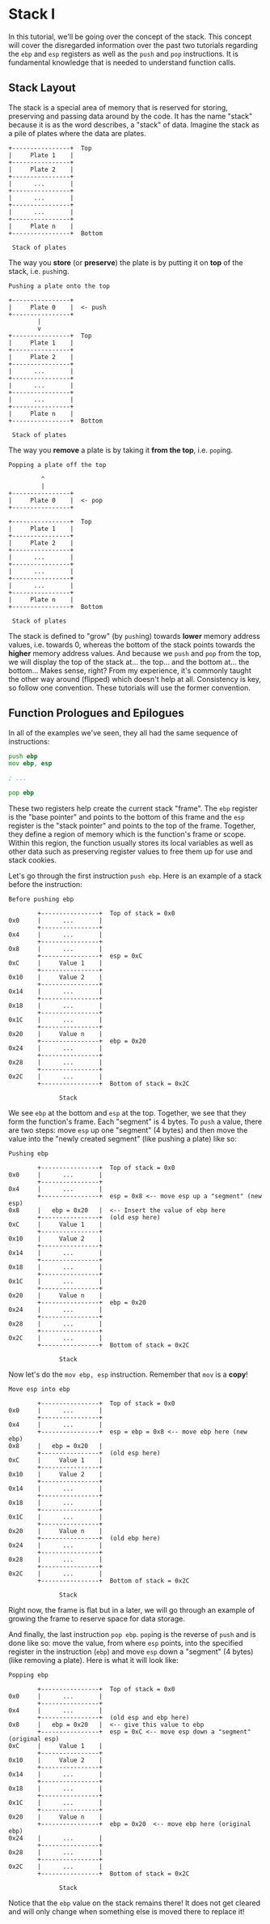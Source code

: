 # Stack I

In this tutorial, we'll be going over the concept of the stack. This concept will cover the disregarded information over the past two tutorials regarding the `ebp` and `esp` registers as well as the `push` and `pop` instructions. It is fundamental knowledge that is needed to understand function calls.

## Stack Layout

The stack is a special area of memory that is reserved for storing, preserving and passing data around by the code. It has the name "stack" because it is as the word describes, a "stack" of data. Imagine the stack as a pile of plates where the data are plates. 

```
+----------------+  Top
|     Plate 1    |
+----------------+
|     Plate 2    |
+----------------+
|      ...       |
+----------------+
|      ...       |
+----------------+
|      ...       |
+----------------+
|     Plate n    |
+----------------+  Bottom

 Stack of plates
```

The way you **store** (or **preserve**) the plate is by putting it on **top** of the stack, i.e. `push`ing. 

```
Pushing a plate onto the top

+----------------+
|     Plate 0    |  <- push
+----------------+
        |
        v
+----------------+  Top
|     Plate 1    |
+----------------+
|     Plate 2    |
+----------------+
|      ...       |
+----------------+
|      ...       |
+----------------+
|      ...       |
+----------------+
|     Plate n    |
+----------------+  Bottom

 Stack of plates
```

The way you **remove** a plate is by taking it **from the top**, i.e. `pop`ing. 

```
Popping a plate off the top

         ^
         |
+----------------+
|     Plate 0    |  <- pop
+----------------+

+----------------+  Top
|     Plate 1    |
+----------------+
|     Plate 2    |
+----------------+
|      ...       |
+----------------+
|      ...       |
+----------------+
|      ...       |
+----------------+
|     Plate n    |
+----------------+  Bottom

 Stack of plates
```

The stack is defined to "grow" (by `push`ing) towards **lower** memory address values, i.e. towards 0, whereas the bottom of the stack points towards the **higher** memory address values. And because we `push` and `pop` from the top, we will display the top of the stack at... the top... and the bottom at... the bottom... Makes sense, right? From my experience, it's commonly taught the other way around (flipped) which doesn't help at all. Consistency is key, so follow one convention. These tutorials will use the former convention.

## Function Prologues and Epilogues

In all of the examples we've seen, they all had the same sequence of instructions:

```asm
push ebp
mov ebp, esp

; ...

pop ebp
```

These two registers help create the current stack "frame". The `ebp` register is the "base pointer" and points to the bottom of this frame and the `esp` register is the "stack pointer" and points to the top of the frame. Together, they define a region of memory which is the function's frame or scope. Within this region, the function usually stores its local variables as well as other data such as preserving register values to free them up for use and stack cookies.

Let's go through the first instruction `push ebp`. Here is an example of a stack before the instruction:

```
Before pushing ebp

        +----------------+  Top of stack = 0x0
0x0     |      ...       |
        +----------------+
0x4     |      ...       |
        +----------------+
0x8     |      ...       |
        +----------------+  esp = 0xC
0xC     |     Value 1    |
        +----------------+
0x10    |     Value 2    |
        +----------------+
0x14    |      ...       |
        +----------------+
0x18    |      ...       |
        +----------------+
0x1C    |      ...       |
        +----------------+
0x20    |     Value n    |
        +----------------+  ebp = 0x20
0x24    |      ...       |
        +----------------+
0x28    |      ...       |
        +----------------+
0x2C    |      ...       |
        +----------------+  Bottom of stack = 0x2C
        
              Stack
```

We see `ebp` at the bottom and `esp` at the top. Together, we see that they form the function's frame. Each "segment" is 4 bytes. To `push` a value, there are two steps: move `esp` up one "segment" (4 bytes) and then move the value into the "newly created segment" (like pushing a plate) like so:

```
Pushing ebp

        +----------------+  Top of stack = 0x0
0x0     |      ...       |
        +----------------+
0x4     |      ...       |
        +----------------+  esp = 0x8 <-- move esp up a "segment" (new esp)
0x8     |   ebp = 0x20   |  <-- Insert the value of ebp here
        +----------------+  (old esp here)
0xC     |     Value 1    |
        +----------------+
0x10    |     Value 2    |
        +----------------+
0x14    |      ...       |
        +----------------+
0x18    |      ...       |
        +----------------+
0x1C    |      ...       |
        +----------------+
0x20    |     Value n    |
        +----------------+  ebp = 0x20
0x24    |      ...       |
        +----------------+
0x28    |      ...       |
        +----------------+
0x2C    |      ...       |
        +----------------+  Bottom of stack = 0x2C
        
              Stack
```

Now let's do the `mov ebp, esp` instruction. Remember that `mov` is a **copy**!

```
Move esp into ebp

        +----------------+  Top of stack = 0x0
0x0     |      ...       |
        +----------------+
0x4     |      ...       |
        +----------------+  esp = ebp = 0x8 <-- move ebp here (new ebp)
0x8     |   ebp = 0x20   |  
        +----------------+  (old esp here)
0xC     |     Value 1    |
        +----------------+
0x10    |     Value 2    |
        +----------------+
0x14    |      ...       |
        +----------------+
0x18    |      ...       |
        +----------------+
0x1C    |      ...       |
        +----------------+
0x20    |     Value n    |
        +----------------+  (old ebp here)
0x24    |      ...       |
        +----------------+
0x28    |      ...       |
        +----------------+
0x2C    |      ...       |
        +----------------+  Bottom of stack = 0x2C
        
              Stack
```

Right now, the frame is flat but in a later, we will go through an example of growing the frame to reserve space for data storage.

And finally, the last instruction `pop ebp`. `pop`ing is the reverse of `push` and is done like so: move the value, from where `esp` points, into the specified register in the instruction (`ebp`) and move `esp` down a "segment" (4 bytes) (like removing a plate). Here is what it will look like:

```
Popping ebp

        +----------------+  Top of stack = 0x0
0x0     |      ...       |
        +----------------+
0x4     |      ...       |
        +----------------+  (old esp and ebp here)
0x8     |   ebp = 0x20   |  <-- give this value to ebp
        +----------------+  esp = 0xC <-- move esp down a "segment" (original esp)
0xC     |     Value 1    |
        +----------------+
0x10    |     Value 2    |
        +----------------+
0x14    |      ...       |
        +----------------+
0x18    |      ...       |
        +----------------+
0x1C    |      ...       |
        +----------------+
0x20    |     Value n    |
        +----------------+  ebp = 0x20  <-- move ebp here (original ebp)
0x24    |      ...       |
        +----------------+
0x28    |      ...       |
        +----------------+
0x2C    |      ...       |
        +----------------+  Bottom of stack = 0x2C
        
              Stack
```

Notice that the `ebp` value on the stack remains there! It does not get cleared and will only change when something else is moved there to replace it!

